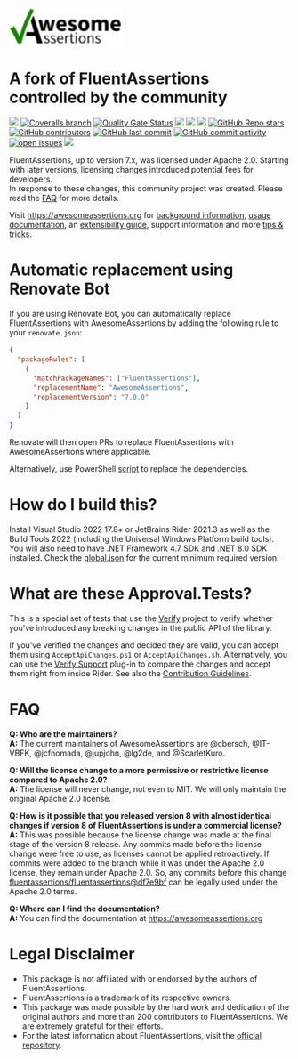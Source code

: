 <img src="docs/assets/images/awesomeassertions-banner-responsive.svg" width="40%" />

# A fork of FluentAssertions controlled by the community

[![](https://img.shields.io/github/actions/workflow/status/AwesomeAssertions/AwesomeAssertions/build.yml?branch=main)](https://github.com/AwesomeAssertions/AwesomeAssertions/actions?query=branch%3Amain)
[![Coveralls branch](https://img.shields.io/coverallsCoverage/github/AwesomeAssertions/AwesomeAssertions?branch=main)](https://coveralls.io/github/AwesomeAssertions/AwesomeAssertions?branch=main)
[![Quality Gate Status](https://sonarcloud.io/api/project_badges/measure?project=AwesomeAssertions_AwesomeAssertions&metric=alert_status)](https://sonarcloud.io/summary/new_code?id=AwesomeAssertions_AwesomeAssertions)
[![](https://img.shields.io/github/release/AwesomeAssertions/AwesomeAssertions.svg?label=latest%20release&color=007edf)](https://github.com/AwesomeAssertions/AwesomeAssertions/releases/latest)
[![](https://img.shields.io/nuget/dt/AwesomeAssertions.svg?label=downloads&color=007edf&logo=nuget)](https://www.nuget.org/packages/AwesomeAssertions)
[![](https://img.shields.io/librariesio/dependents/nuget/AwesomeAssertions.svg?label=dependent%20libraries)](https://libraries.io/nuget/AwesomeAssertions)
[![GitHub Repo stars](https://img.shields.io/github/stars/AwesomeAssertions/AwesomeAssertions)](https://github.com/AwesomeAssertions/AwesomeAssertions/stargazers)
[![GitHub contributors](https://img.shields.io/github/contributors/AwesomeAssertions/AwesomeAssertions)](https://github.com/AwesomeAssertions/AwesomeAssertions/graphs/contributors)
[![GitHub last commit](https://img.shields.io/github/last-commit/AwesomeAssertions/AwesomeAssertions)](https://github.com/AwesomeAssertions/AwesomeAssertions)
[![GitHub commit activity](https://img.shields.io/github/commit-activity/m/AwesomeAssertions/AwesomeAssertions)](https://github.com/AwesomeAssertions/AwesomeAssertions/graphs/commit-activity)
[![open issues](https://img.shields.io/github/issues/AwesomeAssertions/AwesomeAssertions)](https://github.com/AwesomeAssertions/AwesomeAssertions/issues)
![](https://img.shields.io/badge/release%20strategy-githubflow-orange.svg)

FluentAssertions, up to version 7.x, was licensed under Apache 2.0. Starting with later versions, licensing changes introduced potential fees for developers.  
In response to these changes, this community project was created. Please read the [FAQ](#FAQ) for more details.

Visit https://awesomeassertions.org for [background information](https://awesomeassertions.org/about/), [usage documentation](https://awesomeassertions.org/introduction), an [extensibility guide](https://awesomeassertions.org/extensibility/), support information and more [tips & tricks](https://awesomeassertions.org/tips/).

# Automatic replacement using Renovate Bot

If you are using Renovate Bot, you can automatically replace FluentAssertions with AwesomeAssertions by adding the
following rule to your `renovate.json`:

```json
{
  "packageRules": [
    {
      "matchPackageNames": ["FluentAssertions"],
      "replacementName": "AwesomeAssertions",
      "replacementVersion": "7.0.0"
    }
  ]
}
```

Renovate will then open PRs to replace FluentAssertions with AwesomeAssertions where applicable.

Alternatively, use PowerShell [script](https://github.com/AwesomeAssertions/AwesomeAssertions/discussions/6) to replace the dependencies.

# How do I build this?
Install Visual Studio 2022 17.8+ or JetBrains Rider 2021.3 as well as the Build Tools 2022 (including the Universal Windows Platform build tools). You will also need to have .NET Framework 4.7 SDK and .NET 8.0 SDK installed. Check the [global.json](global.json) for the current minimum required version.

# What are these Approval.Tests?
This is a special set of tests that use the [Verify](https://github.com/VerifyTests/Verify) project to verify whether you've introduced any breaking changes in the public API of the library.

If you've verified the changes and decided they are valid, you can accept them  using `AcceptApiChanges.ps1` or `AcceptApiChanges.sh`. Alternatively, you can use the [Verify Support](https://plugins.jetbrains.com/plugin/17240-verify-support) plug-in to compare the changes and accept them right from inside Rider. See also the [Contribution Guidelines](CONTRIBUTING.md).

# FAQ

**Q: Who are the maintainers?**  
**A:** The current maintainers of AwesomeAssertions are @cbersch, @IT-VBFK, @jcfnomada, @jupjohn, @lg2de, and @ScarletKuro.

**Q: Will the license change to a more permissive or restrictive license compared to Apache 2.0?**  
**A:** The license will never change, not even to MIT. We will only maintain the original Apache 2.0 license.

**Q: How is it possible that you released version 8 with almost identical changes if version 8 of FluentAssertions is under a commercial license?**  
**A:** This was possible because the license change was made at the final stage of the version 8 release. Any commits made before the license change were free to use, as licenses cannot be applied retroactively. If commits were added to the branch while it was under the Apache 2.0 license, they remain under Apache 2.0. So, any commits before this change [fluentassertions/fluentassertions@df7e9bf](https://github.com/fluentassertions/fluentassertions/commit/df7e9bf8305ef5e26ae58fe4142f8d1b6c4fc4af) can be legally used under the Apache 2.0 terms.

**Q: Where can I find the documentation?**  
**A:** You can find the documentation at https://awesomeassertions.org

# Legal Disclaimer

- This package is not affiliated with or endorsed by the authors of FluentAssertions.
- FluentAssertions is a trademark of its respective owners.
- This package was made possible by the hard work and dedication of the original authors and more than 200 contributors to FluentAssertions. We are extremely grateful for their efforts.
- For the latest information about FluentAssertions, visit the [official repository](https://github.com/fluentassertions/fluentassertions).
